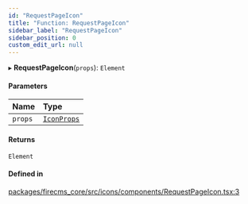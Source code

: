```yaml
---
id: "RequestPageIcon"
title: "Function: RequestPageIcon"
sidebar_label: "RequestPageIcon"
sidebar_position: 0
custom_edit_url: null
---
```


▸ **RequestPageIcon**(`props`): `Element`

#### Parameters

| Name | Type |
| :------ | :------ |
| `props` | [`IconProps`](../types/IconProps.md) |

#### Returns

`Element`

#### Defined in

[packages/firecms_core/src/icons/components/RequestPageIcon.tsx:3](https://github.com/FireCMSco/firecms/blob/d45f3739/packages/firecms_core/src/icons/components/RequestPageIcon.tsx#L3)
